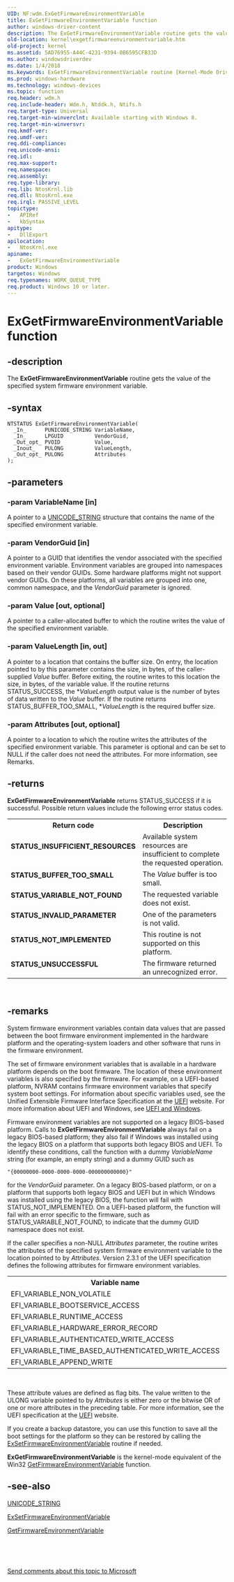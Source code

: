 ```yaml
---
UID: NF:wdm.ExGetFirmwareEnvironmentVariable
title: ExGetFirmwareEnvironmentVariable function
author: windows-driver-content
description: The ExGetFirmwareEnvironmentVariable routine gets the value of the specified system firmware environment variable.
old-location: kernel\exgetfirmwareenvironmentvariable.htm
old-project: kernel
ms.assetid: 5AD76955-A44C-4231-9394-0B6595CFB33D
ms.author: windowsdriverdev
ms.date: 1/4/2018
ms.keywords: ExGetFirmwareEnvironmentVariable routine [Kernel-Mode Driver Architecture], wdm/ExGetFirmwareEnvironmentVariable, ExGetFirmwareEnvironmentVariable, kernel.exgetfirmwareenvironmentvariable
ms.prod: windows-hardware
ms.technology: windows-devices
ms.topic: function
req.header: wdm.h
req.include-header: Wdm.h, Ntddk.h, Ntifs.h
req.target-type: Universal
req.target-min-winverclnt: Available starting with Windows 8.
req.target-min-winversvr: 
req.kmdf-ver: 
req.umdf-ver: 
req.ddi-compliance: 
req.unicode-ansi: 
req.idl: 
req.max-support: 
req.namespace: 
req.assembly: 
req.type-library: 
req.lib: NtosKrnl.lib
req.dll: NtosKrnl.exe
req.irql: PASSIVE_LEVEL
topictype:
-	APIRef
-	kbSyntax
apitype:
-	DllExport
apilocation:
-	NtosKrnl.exe
apiname:
-	ExGetFirmwareEnvironmentVariable
product: Windows
targetos: Windows
req.typenames: WORK_QUEUE_TYPE
req.product: Windows 10 or later.
---
```


# ExGetFirmwareEnvironmentVariable function


## -description


The <b>ExGetFirmwareEnvironmentVariable</b> routine gets the value of the specified system firmware environment variable.


## -syntax


````
NTSTATUS ExGetFirmwareEnvironmentVariable(
  _In_      PUNICODE_STRING VariableName,
  _In_      LPGUID          VendorGuid,
  _Out_opt_ PVOID           Value,
  _Inout_   PULONG          ValueLength,
  _Out_opt_ PULONG          Attributes
);
````


## -parameters




### -param VariableName [in]

A pointer to a <a href="..\wudfwdm\ns-wudfwdm-_unicode_string.md">UNICODE_STRING</a> structure that contains the name of the specified environment variable.


### -param VendorGuid [in]

A pointer to a GUID that identifies the vendor associated with the specified environment variable. Environment variables are grouped into namespaces based on their vendor GUIDs. Some hardware platforms might not support vendor GUIDs. On these platforms, all variables are grouped into one, common namespace, and the <i>VendorGuid</i> parameter is ignored.


### -param Value [out, optional]

A pointer to a caller-allocated buffer to which the routine writes the value of the specified environment variable.


### -param ValueLength [in, out]

A pointer to a location that contains the buffer size. On entry, the location pointed to by this parameter contains the size, in bytes, of the caller-supplied <i>Value</i> buffer. Before exiting, the routine writes to this location the size, in bytes, of the variable value. If the routine returns STATUS_SUCCESS, the *<i>ValueLength</i> output value is the number of bytes of data written to the <i>Value</i> buffer. If the routine returns STATUS_BUFFER_TOO_SMALL, *<i>ValueLength</i> is the required buffer size.


### -param Attributes [out, optional]

A pointer to a location to which the routine writes the attributes of the specified environment variable. This parameter is optional and can be set to NULL if the caller does not need the attributes. For more information, see Remarks.


## -returns



<b>ExGetFirmwareEnvironmentVariable</b> returns STATUS_SUCCESS if it is successful. Possible return values include the following error status codes.

<table>
<tr>
<th>Return code</th>
<th>Description</th>
</tr>
<tr>
<td width="40%">
<dl>
<dt><b>STATUS_INSUFFICIENT_RESOURCES</b></dt>
</dl>
</td>
<td width="60%">
Available system resources are insufficient to complete the requested operation.

</td>
</tr>
<tr>
<td width="40%">
<dl>
<dt><b>STATUS_BUFFER_TOO_SMALL</b></dt>
</dl>
</td>
<td width="60%">
The <i>Value</i> buffer is too small.

</td>
</tr>
<tr>
<td width="40%">
<dl>
<dt><b>STATUS_VARIABLE_NOT_FOUND</b></dt>
</dl>
</td>
<td width="60%">
The requested variable does not exist.

</td>
</tr>
<tr>
<td width="40%">
<dl>
<dt><b>STATUS_INVALID_PARAMETER</b></dt>
</dl>
</td>
<td width="60%">
One of the parameters is not valid.

</td>
</tr>
<tr>
<td width="40%">
<dl>
<dt><b>STATUS_NOT_IMPLEMENTED</b></dt>
</dl>
</td>
<td width="60%">
This routine is not supported on this platform.

</td>
</tr>
<tr>
<td width="40%">
<dl>
<dt><b>STATUS_UNSUCCESSFUL</b></dt>
</dl>
</td>
<td width="60%">
The firmware returned an unrecognized error.

</td>
</tr>
</table>
 




## -remarks



System firmware environment variables contain data values that are passed between the boot firmware environment implemented in the hardware platform and the operating-system loaders and other software that runs in the firmware environment.

The set of firmware environment variables that is available in a hardware platform depends on the boot firmware. The location of these environment variables is also specified by the firmware. For example, on a UEFI-based platform, NVRAM contains firmware environment variables that specify system boot settings. For information about specific variables used, see the Unified Extensible Firmware Interface Specification at the <a href="http://go.microsoft.com/fwlink/p/?linkid=183072">UEFI</a> website. For more information about UEFI and Windows, see <a href="http://go.microsoft.com/fwlink/p/?linkid=183071">UEFI and Windows</a>.

Firmware environment variables are not supported on a legacy BIOS-based platform. Calls to <b>ExGetFirmwareEnvironmentVariable</b> always fail on a legacy BIOS-based platform; they also fail if Windows was installed using the legacy BIOS on a platform that supports both legacy BIOS and UEFI. To identify these conditions, call the function with a dummy <i>VariableName</i> string (for example, an empty string) and a dummy GUID such as

<code>"{00000000-0000-0000-0000-000000000000}"</code>

for the <i>VendorGuid</i> parameter. On a legacy BIOS-based platform, or on a platform that supports both legacy BIOS and UEFI but in which Windows was installed using the legacy BIOS, the function will fail with STATUS_NOT_IMPLEMENTED. On a UEFI-based platform, the function will fail with an error specific to the firmware, such as STATUS_VARIABLE_NOT_FOUND, to indicate that the dummy GUID namespace does not exist.

If the caller specifies a non-NULL <i>Attributes</i> parameter, the routine writes the attributes of the specified system firmware environment variable to the location pointed to by <i>Attributes</i>. Version 2.3.1 of the UEFI specification defines the following attributes for firmware environment variables.

<table>
<tr>
<th>Variable name</th>
<th>Value</th>
</tr>
<tr>
<td>EFI_VARIABLE_NON_VOLATILE</td>
<td>0x00000001</td>
</tr>
<tr>
<td>EFI_VARIABLE_BOOTSERVICE_ACCESS</td>
<td>0x00000002</td>
</tr>
<tr>
<td>EFI_VARIABLE_RUNTIME_ACCESS</td>
<td>0x00000004</td>
</tr>
<tr>
<td>EFI_VARIABLE_HARDWARE_ERROR_RECORD</td>
<td>0x00000008</td>
</tr>
<tr>
<td>EFI_VARIABLE_AUTHENTICATED_WRITE_ACCESS</td>
<td>0x00000010</td>
</tr>
<tr>
<td>EFI_VARIABLE_TIME_BASED_AUTHENTICATED_WRITE_ACCESS</td>
<td>0x00000020</td>
</tr>
<tr>
<td>EFI_VARIABLE_APPEND_WRITE</td>
<td>0x00000040</td>
</tr>
</table>
 

These attribute values are defined as flag bits. The value written to the ULONG variable pointed to by <i>Attributes</i> is either zero or the bitwise OR of one or more attributes in the preceding table. For more information, see the UEFI specification at the <a href="http://go.microsoft.com/fwlink/p/?linkid=183072">UEFI</a> website.

If you create a backup datastore, you can use this function to save all the boot settings for the platform so they can be restored by calling the <a href="..\wdm\nf-wdm-exsetfirmwareenvironmentvariable.md">ExSetFirmwareEnvironmentVariable</a> routine if needed.

<b>ExGetFirmwareEnvironmentVariable</b> is the kernel-mode equivalent of the Win32 <a href="https://msdn.microsoft.com/18e74e54-ecfe-46bf-8c9d-9eb16d22f3ba">GetFirmwareEnvironmentVariable</a> function.




## -see-also

<a href="..\wudfwdm\ns-wudfwdm-_unicode_string.md">UNICODE_STRING</a>



<a href="..\wdm\nf-wdm-exsetfirmwareenvironmentvariable.md">ExSetFirmwareEnvironmentVariable</a>



<a href="https://msdn.microsoft.com/18e74e54-ecfe-46bf-8c9d-9eb16d22f3ba">GetFirmwareEnvironmentVariable</a>



 

 

<a href="mailto:wsddocfb@microsoft.com?subject=Documentation%20feedback [kernel\kernel]:%20ExGetFirmwareEnvironmentVariable routine%20 RELEASE:%20(1/4/2018)&amp;body=%0A%0APRIVACY STATEMENT%0A%0AWe use your feedback to improve the documentation. We don't use your email address for any other purpose, and we'll remove your email address from our system after the issue that you're reporting is fixed. While we're working to fix this issue, we might send you an email message to ask for more info. Later, we might also send you an email message to let you know that we've addressed your feedback.%0A%0AFor more info about Microsoft's privacy policy, see http://privacy.microsoft.com/en-us/default.aspx." title="Send comments about this topic to Microsoft">Send comments about this topic to Microsoft</a>


